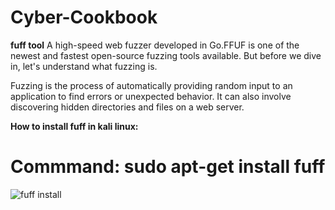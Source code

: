 # Cyber-Cookbook
**fuff tool**
A high-speed web fuzzer developed in Go.FFUF is one of the newest and fastest open-source fuzzing tools available. But before we dive in, let's understand what fuzzing is.

Fuzzing is the process of automatically providing random input to an application to find errors or unexpected behavior. It can also involve discovering hidden directories and files on a web server.

**How to install fuff in kali linux:**
# Commmand: sudo apt-get install fuff
![fuff install](https://github.com/Khyathivaishnavi/Cyber-Cookbook/assets/99657976/e98894a6-08fc-453a-8bd1-7a9275a531b8)
